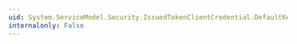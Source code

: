 ```yaml
---
uid: System.ServiceModel.Security.IssuedTokenClientCredential.DefaultKeyEntropyMode
internalonly: False
---
```

